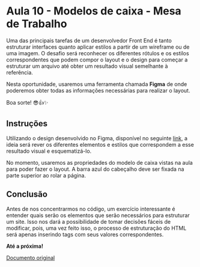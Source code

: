 # Aula 10 - Modelos de caixa - Mesa de Trabalho

Uma das principais tarefas de um desenvolvedor Front End é tanto estruturar interfaces quanto aplicar estilos a partir de um wireframe ou de uma imagem. O desafio será reconhecer os diferentes rótulos e os estilos correspondentes que podem compor o layout e o design para começar a estruturar um arquivo até obter um resultado visual semelhante à referência.

Nesta oportunidade, usaremos uma ferramenta chamada **Figma** de onde poderemos obter todas as informações necessárias para realizar o layout.

Boa sorte! 😎👍✨

## Instruções

Utilizando o design desenvolvido no Figma, disponível no seguinte [link](https://www.figma.com/file/JJduGYhIo0wCvrTVKvn4TR/Front-end-Aula10-ModelosDeCaixa?node-id=0%3A1 'link'), a ideia será rever os diferentes elementos e estilos que correspondem a esse resultado visual e esquematizá-lo.

No momento, usaremos as propriedades do modelo de caixa vistas na aula para poder fazer o layout. A barra azul do cabeçalho deve ser fixada na parte superior ao rolar a página.

## Conclusão

Antes de nos concentrarmos no código, um exercício interessante é entender quais serão os elementos que serão necessários para estruturar um site. Isso nos dará a possibilidade de tomar decisões fáceis de modificar, pois, uma vez feito isso, o processo de estruturação do HTML será apenas inserindo tags com seus valores correspondentes.

**Até a próxima!**

[Documento original](https://docs.google.com/document/d/1sBbHzotnIYsE7qiIhzM5wkuM0vHiM03h0BSzsYtMkBU/edit 'Documento original')
